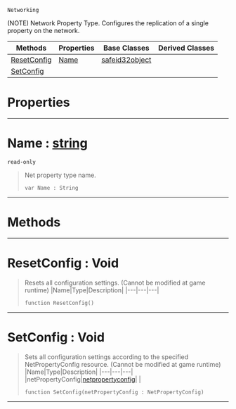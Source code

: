  `Networking`



(NOTE) Network Property Type. Configures the replication of a single property on the network.

|Methods|Properties|Base Classes|Derived Classes|
|---|---|---|---|
|[ ResetConfig](https://github.com/PlasmaEngine/PlasmaDocs/blob/master/code_reference/class_reference/netpropertytype.markdown#resetconfig-void)|[ Name](https://github.com/PlasmaEngine/PlasmaDocs/blob/master/code_reference/class_reference/netpropertytype.markdown#name-plasma-engine-documen)|[safeid32object](https://github.com/PlasmaEngine/PlasmaDocs/blob/master/code_reference/class_reference/safeid32object.markdown)| |
|[ SetConfig](https://github.com/PlasmaEngine/PlasmaDocs/blob/master/code_reference/class_reference/netpropertytype.markdown#setconfig-void)| | | |


 #  Properties


---  
 #  Name : [string](https://github.com/PlasmaEngine/PlasmaDocs/blob/master/code_reference/lightning_base_types/string.markdown)

 `read-only`

> Net property type name.
> ``` lang=cpp, name=Lightning
> var Name : String


---  
 #  Methods


---  
 #  ResetConfig : Void

> Resets all configuration settings. (Cannot be modified at game runtime)
> |Name|Type|Description|
> |---|---|---|
> ``` lang=cpp, name=Lightning
> function ResetConfig()
> ``` 


---  
 #  SetConfig : Void

> Sets all configuration settings according to the specified NetPropertyConfig resource. (Cannot be modified at game runtime)
> |Name|Type|Description|
> |---|---|---|
> |netPropertyConfig|[netpropertyconfig](https://github.com/PlasmaEngine/PlasmaDocs/blob/master/code_reference/class_reference/netpropertyconfig.markdown)| |
> ``` lang=cpp, name=Lightning
> function SetConfig(netPropertyConfig : NetPropertyConfig)
> ``` 


---  
 

 